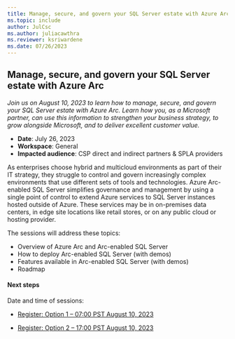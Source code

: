 ```yaml
---
title: Manage, secure, and govern your SQL Server estate with Azure Arc 
ms.topic: include
author: JulCsc
ms.author: juliacawthra
ms.reviewer: ksriwardene
ms.date: 07/26/2023
---
```


## Manage, secure, and govern your SQL Server estate with Azure Arc

_Join us on August 10, 2023 to learn how to manage, secure, and govern your SQL Server estate with Azure Arc. Learn how you, as a Microsoft partner, can use this information to strengthen your business strategy, to grow alongside Microsoft, and to deliver excellent customer value._

- **Date**: July 26, 2023
- **Workspace**: General
- **Impacted audience**: CSP direct and indirect partners & SPLA providers

As enterprises choose hybrid and multicloud environments as part of their IT strategy, they struggle to control and govern increasingly complex environments that use different sets of tools and technologies. Azure Arc-enabled SQL Server simplifies governance and management by using a single point of control to extend Azure services to SQL Server instances hosted outside of Azure. These services may be in on-premises data centers, in edge site locations like retail stores, or on any public cloud or hosting provider.

The sessions will address these topics:

- Overview of Azure Arc and Arc-enabled SQL Server
- How to deploy Arc-enabled SQL Server (with demos)
- Features available in Arc-enabled SQL Server (with demos)
- Roadmap

#### Next steps

Date and time of sessions:

- [Register: Option 1 – 07:00 PST August 10, 2023](https://globalpbocomm.eventbuilder.com/event/75847)

- [Register: Option 2 – 17:00 PST August 10, 2023](https://globalpbocomm.eventbuilder.com/event/75848)
